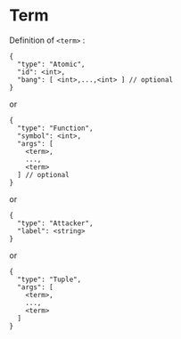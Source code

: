 # Term

Definition of `<term>` :

```
{
  "type": "Atomic",
  "id": <int>,
  "bang": [ <int>,...,<int> ] // optional
}
```
or
```
{
  "type": "Function",
  "symbol": <int>,
  "args": [
    <term>,
    ...,
    <term>
  ] // optional
}
```
or
```
{
  "type": "Attacker",
  "label": <string>
}
```
or
```
{
  "type": "Tuple",
  "args": [
    <term>,
    ...,
    <term>
  ]
}
```
